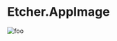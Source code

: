 # Etcher.AppImage

![foo](https://github.com/nx-appbuild-hub/Etcher.AppImage//actions/workflows/makefile.yml/badge.svg)
